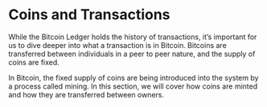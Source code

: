 # Coins and Transactions

While the Bitcoin Ledger holds the history of transactions, it’s important for us to dive deeper into what a transaction is in Bitcoin. Bitcoins are transferred between individuals in a peer to peer nature, and the supply of coins are fixed.

In Bitcoin, the fixed supply of coins are being introduced into the system by a process called mining. In this section, we will cover how coins are minted and how they are transferred between owners.
